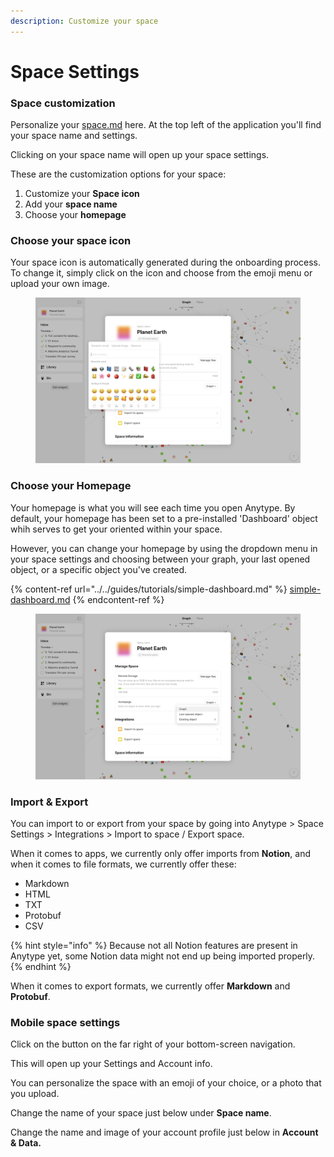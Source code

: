 ```yaml
---
description: Customize your space
---
```


# Space Settings

### Space customization

Personalize your [space.md](../../basics/space.md "mention") here. At the top left of the application you'll find your space name and settings.&#x20;

Clicking on your space name will open up your space settings.

These are the customization options for your space:

1. Customize your **Space icon**
2. Add your **space name**
3. Choose your **homepage**

### Choose your space icon

Your space icon is automatically generated during the onboarding process. To change it, simply click on the icon and choose from the emoji menu or upload your own image.

<figure><img src="../../.gitbook/assets/Screenshot 2023-08-17 at 18.13.04.png" alt=""><figcaption></figcaption></figure>

### Choose your Homepage

Your homepage is what you will see each time you open Anytype. By default, your homepage has been set to a pre-installed 'Dashboard' object whih serves to get your oriented within your space.&#x20;

However, you can change your homepage by using the dropdown menu in your space settings and choosing between your graph, your last opened object, or a specific object you've created.

{% content-ref url="../../guides/tutorials/simple-dashboard.md" %}
[simple-dashboard.md](../../guides/tutorials/simple-dashboard.md)
{% endcontent-ref %}

<figure><img src="../../.gitbook/assets/Screenshot 2023-08-17 at 18.27.47.png" alt=""><figcaption></figcaption></figure>

### Import & Export

You can import to or export from your space by going into Anytype > Space Settings > Integrations > Import to space / Export space.

When it comes to apps, we currently only offer imports from **Notion**, and when it comes to file formats, we currently offer these:

* Markdown
* HTML
* TXT
* Protobuf
* CSV

{% hint style="info" %}
Because not all Notion features are present in Anytype yet, some Notion data might not end up being imported properly.
{% endhint %}

When it comes to export formats, we currently offer **Markdown** and **Protobuf**.

### Mobile space settings

Click on the button on the far right of your bottom-screen navigation.&#x20;

This will open up your Settings and Account info.&#x20;

You can personalize the space with an emoji of your choice, or a photo that you upload.&#x20;

Change the name of your space just below under **Space name**.

Change the name and image of your account profile just below in **Account & Data.**&#x20;
